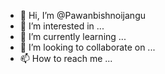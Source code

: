 - 👋 Hi, I’m @Pawanbishnoijangu
- 👀 I’m interested in ...
- 🌱 I’m currently learning ...
- 💞️ I’m looking to collaborate on ...
- 📫 How to reach me ...

<!---
Pawanbishnoijangu/Pawanbishnoijangu is a ✨ special ✨ repository because its `README.md` (this file) appears on your GitHub profile.
You can click the Preview link to take a look at your changes.
--->
